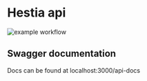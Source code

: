 # Hestia api

![example workflow](https://github.com/iamzr/hestia-api/actions/workflows/docker-image.yml/badge.svg)

## Swagger documentation

Docs can be found at localhost:3000/api-docs
